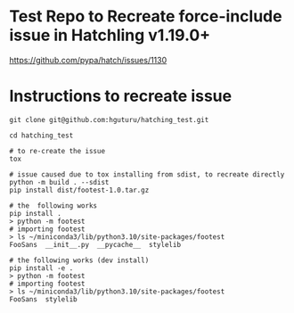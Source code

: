 # Test Repo to Recreate force-include issue in Hatchling v1.19.0+
https://github.com/pypa/hatch/issues/1130

# Instructions to recreate issue
```console
git clone git@github.com:hguturu/hatching_test.git

cd hatching_test

# to re-create the issue
tox

# issue caused due to tox installing from sdist, to recreate directly
python -m build . --sdist
pip install dist/footest-1.0.tar.gz

# the  following works
pip install .
> python -m footest
# importing footest
> ls ~/miniconda3/lib/python3.10/site-packages/footest
FooSans  __init__.py  __pycache__  stylelib

# the following works (dev install)
pip install -e .
> python -m footest
# importing footest
> ls ~/miniconda3/lib/python3.10/site-packages/footest
FooSans  stylelib

```
